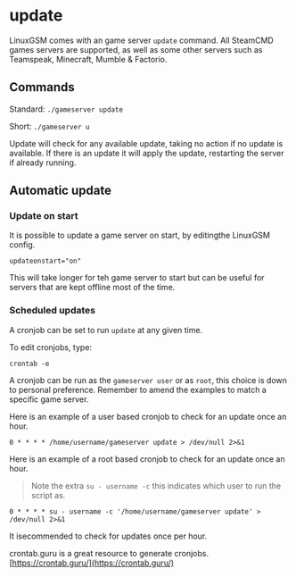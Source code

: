 # update

LinuxGSM comes with an game server `update` command. All SteamCMD games servers are supported, as well as some other servers such as Teamspeak, Minecraft, Mumble & Factorio.

## Commands

Standard: `./gameserver update`

Short: `./gameserver u`

Update will check for any available update, taking no action if no update is available. If there is an update it will apply the update, restarting the server if already running.

## Automatic update

### Update on start

It is possible to update a game server on start, by editingthe LinuxGSM config.

`updateonstart="on"`

This will take longer for teh game server to start but can be useful for servers that are kept offline most of the time.

### Scheduled updates

A cronjob can be set to run `update` at any given time.

To edit cronjobs, type:

`crontab -e`

A cronjob can be run as the `gameserver user` or as `root`, this choice is down to personal preference. Remember to amend the examples to match a specific game server.

Here is an example of a user based cronjob to check for an update once an hour.

`0 * * * * /home/username/gameserver update > /dev/null 2>&1`

Here is an example of a root based cronjob to check for an update once an hour.

> Note the extra `su - username -c` this indicates which user to run the script as.

`0 * * * * su - username -c '/home/username/gameserver update' > /dev/null 2>&1`

It isecommended to check for updates once per hour.

crontab.guru is a great resource to generate cronjobs. [https://crontab.guru/](https://crontab.guru/)

